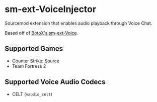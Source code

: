 # sm-ext-VoiceInjector

Sourcemod extension that enables audio playback through Voice Chat.

Based off of [BotoX's sm-ext-Voice](https://git.botox.bz/CSSZombieEscape/sm-ext-Voice).

## Supported Games

- Counter Strike: Source
- Team Fortress 2

## Supported Voice Audio Codecs

- CELT (`vaudio_celt`)
